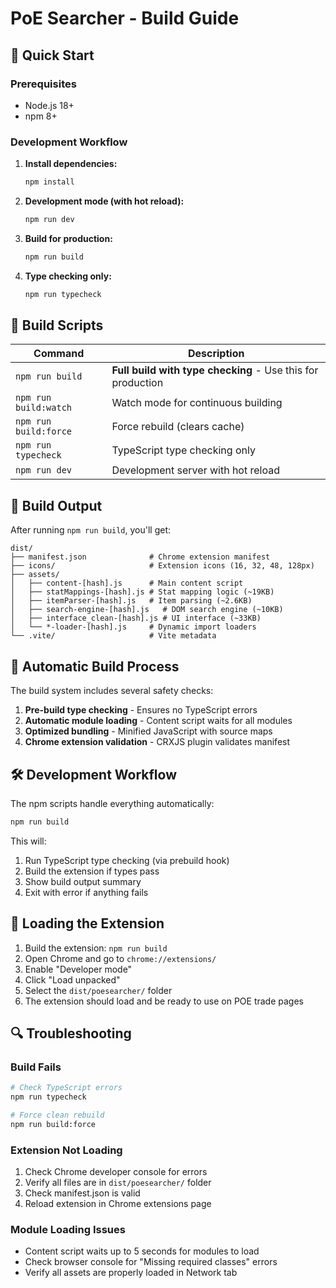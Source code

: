 # PoE Searcher - Build Guide

## 🚀 Quick Start

### Prerequisites
- Node.js 18+
- npm 8+

### Development Workflow

1. **Install dependencies:**
   ```bash
   npm install
   ```

2. **Development mode (with hot reload):**
   ```bash
   npm run dev
   ```

3. **Build for production:**
   ```bash
   npm run build
   ```

4. **Type checking only:**
   ```bash
   npm run typecheck
   ```

## 🔧 Build Scripts

| Command | Description |
|---------|-------------|
| `npm run build` | **Full build with type checking** - Use this for production |
| `npm run build:watch` | Watch mode for continuous building |
| `npm run build:force` | Force rebuild (clears cache) |
| `npm run typecheck` | TypeScript type checking only |
| `npm run dev` | Development server with hot reload |

## 📁 Build Output

After running `npm run build`, you'll get:

```
dist/
├── manifest.json              # Chrome extension manifest
├── icons/                     # Extension icons (16, 32, 48, 128px)
├── assets/
│   ├── content-[hash].js      # Main content script
│   ├── statMappings-[hash].js # Stat mapping logic (~19KB)
│   ├── itemParser-[hash].js   # Item parsing (~2.6KB)
│   ├── search-engine-[hash].js   # DOM search engine (~10KB)
│   ├── interface_clean-[hash].js # UI interface (~33KB)
│   └── *-loader-[hash].js     # Dynamic import loaders
└── .vite/                     # Vite metadata
```

## 🔄 Automatic Build Process

The build system includes several safety checks:

1. **Pre-build type checking** - Ensures no TypeScript errors
2. **Automatic module loading** - Content script waits for all modules
3. **Optimized bundling** - Minified JavaScript with source maps
4. **Chrome extension validation** - CRXJS plugin validates manifest

## 🛠️ Development Workflow

The npm scripts handle everything automatically:

```bash
npm run build
```

This will:
1. Run TypeScript type checking (via prebuild hook)
2. Build the extension if types pass
3. Show build output summary
4. Exit with error if anything fails

## 🧪 Loading the Extension

1. Build the extension: `npm run build`
2. Open Chrome and go to `chrome://extensions/`
3. Enable "Developer mode"
4. Click "Load unpacked"
5. Select the `dist/poesearcher/` folder
6. The extension should load and be ready to use on POE trade pages

## 🔍 Troubleshooting

### Build Fails
```bash
# Check TypeScript errors
npm run typecheck

# Force clean rebuild
npm run build:force
```

### Extension Not Loading
1. Check Chrome developer console for errors
2. Verify all files are in `dist/poesearcher/` folder
3. Check manifest.json is valid
4. Reload extension in Chrome extensions page

### Module Loading Issues
- Content script waits up to 5 seconds for modules to load
- Check browser console for "Missing required classes" errors
- Verify all assets are properly loaded in Network tab